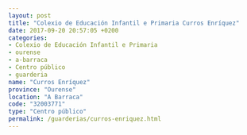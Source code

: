 ```yaml
---
layout: post
title: "Colexio de Educación Infantil e Primaria Curros Enríquez"
date: 2017-09-20 20:57:05 +0200
categories:
- Colexio de Educación Infantil e Primaria
- ourense
- a-barraca
- Centro público
- guarderia
name: "Curros Enríquez"
province: "Ourense"
location: "A Barraca"
code: "32003771"
type: "Centro público"
permalink: /guarderias/curros-enriquez.html
---
```

